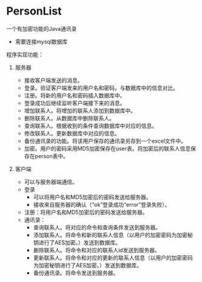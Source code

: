 # PersonList
一个有加密功能的Java通讯录

- 需要连接mysql数据库

程序实现功能：
1. 服务器
    - 接收客户端发送的消息。
    - 登录。验证客户端发来的用户名和密码，与数据库中的信息对比。
    - 注册。将新的用户名和密码插入数据库中。
    - 登录成功后继续监听客户端接下来的消息。
    - 增加联系人。将增加的联系人添加到数据库中。
    - 删除联系人。从数据库中删除联系人。
    - 查询联系人。根据收到的条件查询数据库中对应的信息。
    - 修改联系人。更新数据库中对应的信息。
    - 备份通讯录的功能。将该用户保存的通讯录另存到一个excel文件中。
    - 加密。用户的密码采用MD5加密保存在user表。将加密后的联系人信息保存在person表中。

2. 客户端
    - 可以与服务器端通信。
    - 登录
        - 可以将用户名和MD5加密后的密码发送给服务器。
        - 接收来自服务器的确认（“ok”登录成功“error”登录失败）。
    - 注册：将用户名和MD5加密后的密码发送给服务器。
    - 通讯录：
        - 查询联系人。将对应的命令和查询条件发送到服务器。
        - 添加联系人。将命令和新的联系人信息（以用户的加密密码为加密秘钥进行了AES加密。）发送到数据库。
        - 删除联系人。将命令和对应的联系人id发送到服务器。
        - 更新联系人。将命令和对应的更新的联系人信息（以用户的加密密码为加密秘钥进行了AES加密。）发送到数据库。
        - 备份通讯录。将命令发送到服务器。
